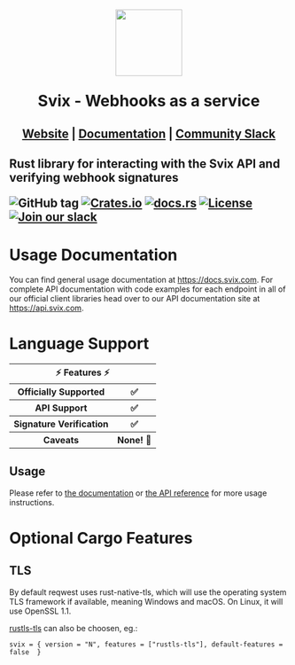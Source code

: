 <h1 align="center">
    <a style="text-decoration: none" href="https://www.svix.com">
      <img width="120" src="https://avatars.githubusercontent.com/u/80175132?s=200&v=4" />
      <p align="center">Svix - Webhooks as a service</p>
    </a>
</h1>
<h2 align="center">
  <a href="https://svix.com">Website</a> | <a href="https://docs.svix.com">Documentation</a> | <a href="https://svix.com/slack">Community Slack</a>
<h2>

Rust library for interacting with the Svix API and verifying webhook signatures

![GitHub tag](https://img.shields.io/github/tag/svix/svix-webhooks.svg)
[![Crates.io](https://img.shields.io/crates/v/svix)](https://crates.io/crates/svix)
[![docs.rs](https://docs.rs/svix/badge.svg)](https://docs.rs/svix/)
[![License](https://img.shields.io/badge/license-MIT-brightgreen.svg)](LICENSE)
[![Join our slack](https://img.shields.io/badge/Slack-join%20the%20community-blue?logo=slack&style=social)](https://www.svix.com/slack/)

# Usage Documentation

You can find general usage documentation at <https://docs.svix.com>.  For complete API documentation with code examples for each endpoint in all of our official client libraries head over to our API documentation site at <https://api.svix.com>.

# Language Support

<table style="table-layout:fixed; white-space: nowrap;">
  <th colspan="2">⚡️ Features ⚡️</th>
  <tr>
    <th>Officially Supported</th>
    <th>✅</th>
  </tr>
  <tr>
    <th>API Support</th>
    <th>✅</th>
  </tr>
  <tr>
    <th>Signature Verification</th>
    <th>✅</th>
  </tr>
  <tr>
    <th>Caveats</th>
    <th>None! 🚀</th>
  </tr>
</table>

## Usage
Please refer to [the documentation](https://docs.svix.com/) or [the API reference](https://api.svix.com/docs) for more usage instructions.

# Optional Cargo Features

## TLS

By default reqwest uses rust-native-tls, which will use the operating system TLS framework if available, meaning Windows and macOS. On Linux, it will use OpenSSL 1.1.

[rustls-tls](https://github.com/rustls/rustls) can also be choosen, eg.:
```
svix = { version = "N", features = ["rustls-tls"], default-features = false  }
```

